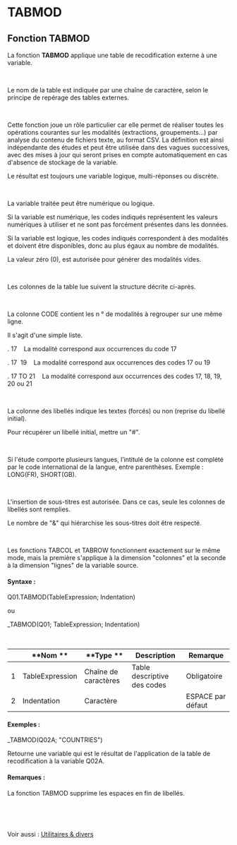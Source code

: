 # TABMOD

## Fonction TABMOD

La fonction **TABMOD** applique une table de recodification externe à une variable.

&nbsp;

Le nom de la table est indiquée par une chaîne de caractère, selon le principe de repérage des tables externes.

&nbsp;

Cette fonction joue un rôle particulier car elle permet de réaliser toutes les opérations courantes sur les modalités (extractions, groupements...) par analyse du contenu de fichiers texte, au format CSV. La définition est ainsi indépendante des études et peut être utilisée dans des vagues successives, avec des mises à jour qui seront prises en compte automatiquement en cas d'absence de stockage de la variable.&nbsp;

Le résultat est toujours une variable logique, multi-réponses ou discrète.

&nbsp;

La variable traitée peut être numérique ou logique.

Si la variable est numérique, les codes indiqués représentent les valeurs numériques à utiliser et ne sont pas forcément présentes dans les données.

Si la variable est logique, les codes indiqués correspondent à des modalités et doivent être disponibles, donc au plus égaux au nombre de modalités.

La valeur zéro (0), est autorisée pour générer des modalités vides.

&nbsp;

Les colonnes de la table lue suivent la structure décrite ci-après.

&nbsp;

La colonne CODE contient les n ° de modalités à regrouper sur une même ligne.

Il s'agit d'une simple liste.

. 17&nbsp; &nbsp; La modalité correspond aux occurrences du code 17

. 17&nbsp; 19&nbsp; &nbsp; La modalité correspond aux occurrences des codes 17 ou 19

. 17 TO 21&nbsp; &nbsp; La modalité correspond aux occurrences des codes 17, 18, 19, 20 ou 21&nbsp;

&nbsp;

La colonne des libellés indique les textes (forcés) ou non (reprise du libellé initial).

Pour récupérer un libellé initial, mettre un "#".

&nbsp;

Si l'étude comporte plusieurs langues, l’intitulé de la colonne est complété par le code international de la langue, entre parenthèses. Exemple : LONG(FR), SHORT(GB).

&nbsp;

L'insertion de sous-titres est autorisée. Dans ce cas, seule les colonnes de libellés sont remplies.&nbsp;

Le nombre de "\&" qui hiérarchise les sous-titres doit être respecté.

&nbsp;

Les fonctions TABCOL et TABROW fonctionnent exactement sur le même mode, mais la première s'applique à la dimension "colonnes" et la seconde à la dimension "lignes" de la variable source.

#### Syntaxe :&nbsp;

Q01.TABMOD(TableExpression; Indentation)

ou

\_TABMOD(Q01; TableExpression; Indentation)

&nbsp;

| &nbsp; | **Nom ** | **Type ** | **Description** | **Remarque** |
| --- | --- | --- | --- | --- |
| &#49; | TableExpression | Chaîne de caractères | Table descriptive des codes | Obligatoire |
| &#50; | Indentation | Caractère | &nbsp; | ESPACE par défaut |


#### Exemples :

\_TABMOD(Q02A; "COUNTRIES")

Retourne une variable qui est le résultat de l'application de la table de recodification à la variable Q02A.

#### Remarques :

La fonction TABMOD supprime les espaces en fin de libellés.

&nbsp;

&nbsp;

Voir aussi : [Utilitaires \& divers](<TOOLS\_MISC1.md>)
